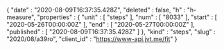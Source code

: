 {
  "date" : "2020-08-09T16:37:35.428Z",
  "deleted" : false,
  "h" : "h-measure",
  "properties" : {
    "unit" : [ "steps" ],
    "num" : [ "8033" ],
    "start" : [ "2020-05-26T00:00:00Z" ],
    "end" : [ "2020-05-27T00:00:00Z" ],
    "published" : [ "2020-08-09T16:37:35.428Z" ]
  },
  "kind" : "steps",
  "slug" : "2020/08/a39ro",
  "client_id" : "https://www-api.jvt.me/fit"
}
